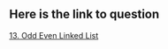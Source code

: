 ## Here is the link to question
[13. Odd Even Linked List](https://leetcode.com/problems/odd-even-linked-list/)

